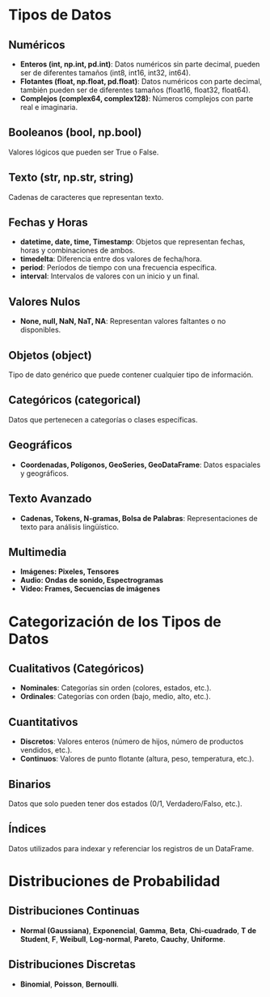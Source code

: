 # Tipos de Datos

## Numéricos
- **Enteros (int, np.int, pd.int)**: Datos numéricos sin parte decimal, pueden ser de diferentes tamaños (int8, int16, int32, int64).
- **Flotantes (float, np.float, pd.float)**: Datos numéricos con parte decimal, también pueden ser de diferentes tamaños (float16, float32, float64).
- **Complejos (complex64, complex128)**: Números complejos con parte real e imaginaria.

## Booleanos (bool, np.bool)
Valores lógicos que pueden ser True o False.

## Texto (str, np.str, string)
Cadenas de caracteres que representan texto.

## Fechas y Horas
- **datetime, date, time, Timestamp**: Objetos que representan fechas, horas y combinaciones de ambos.
- **timedelta**: Diferencia entre dos valores de fecha/hora.
- **period**: Períodos de tiempo con una frecuencia específica.
- **interval**: Intervalos de valores con un inicio y un final.

## Valores Nulos
- **None, null, NaN, NaT, NA**: Representan valores faltantes o no disponibles.

## Objetos (object)
Tipo de dato genérico que puede contener cualquier tipo de información.

## Categóricos (categorical)
Datos que pertenecen a categorías o clases específicas.

## Geográficos
- **Coordenadas, Polígonos, GeoSeries, GeoDataFrame**: Datos espaciales y geográficos.

## Texto Avanzado
- **Cadenas, Tokens, N-gramas, Bolsa de Palabras**: Representaciones de texto para análisis lingüístico.

## Multimedia
- **Imágenes: Pixeles, Tensores**
- **Audio: Ondas de sonido, Espectrogramas**
- **Video: Frames, Secuencias de imágenes**

# Categorización de los Tipos de Datos

## Cualitativos (Categóricos)
- **Nominales**: Categorías sin orden (colores, estados, etc.).
- **Ordinales**: Categorías con orden (bajo, medio, alto, etc.).

## Cuantitativos
- **Discretos**: Valores enteros (número de hijos, número de productos vendidos, etc.).
- **Continuos**: Valores de punto flotante (altura, peso, temperatura, etc.).

## Binarios
Datos que solo pueden tener dos estados (0/1, Verdadero/Falso, etc.).

## Índices
Datos utilizados para indexar y referenciar los registros de un DataFrame.

# Distribuciones de Probabilidad

## Distribuciones Continuas
- **Normal (Gaussiana)**, **Exponencial**, **Gamma**, **Beta**, **Chi-cuadrado**, **T de Student**, **F**, **Weibull**, **Log-normal**, **Pareto**, **Cauchy**, **Uniforme**.

## Distribuciones Discretas
- **Binomial**, **Poisson**, **Bernoulli**.